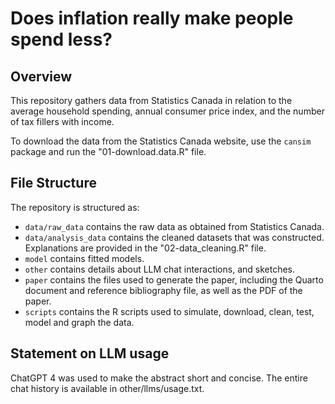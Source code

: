 # Does inflation really make people spend less?

## Overview

This repository gathers data from Statistics Canada in relation to the average household spending, annual consumer price index, and the number of tax fillers with income. 

To download the data from the Statistics Canada website, use the `cansim` package and run the "01-download.data.R" file.

## File Structure

The repository is structured as:

-   `data/raw_data` contains the raw data as obtained from Statistics Canada.
-   `data/analysis_data` contains the cleaned datasets that was constructed. Explanations are provided in the "02-data_cleaning.R" file.
-   `model` contains fitted models.
-   `other` contains details about LLM chat interactions, and sketches.
-   `paper` contains the files used to generate the paper, including the Quarto document and reference bibliography file, as well as the PDF of the paper. 
-   `scripts` contains the R scripts used to simulate, download, clean, test, model and graph the data.


## Statement on LLM usage

ChatGPT 4 was used to make the abstract short and concise. The entire chat history is available in other/llms/usage.txt.

